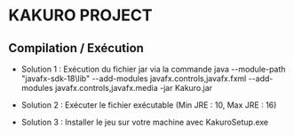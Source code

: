 # KAKURO PROJECT

## Compilation / Exécution

- Solution 1 : Exécution du fichier jar via la commande 
	java --module-path "javafx-sdk-18\lib" --add-modules javafx.controls,javafx.fxml --add-modules javafx.controls,javafx.media -jar Kakuro.jar

- Solution 2 : Exécuter le fichier exécutable (Min JRE : 10, Max JRE : 16)

- Solution 3 : Installer le jeu sur votre machine avec KakuroSetup.exe